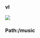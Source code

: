 ### vl

[![](https://www.herokucdn.com/deploy/button.png)](https://heroku.com/deploy?template=https://github.com/khgft4t/hfhgvn.git)

### Path:/music